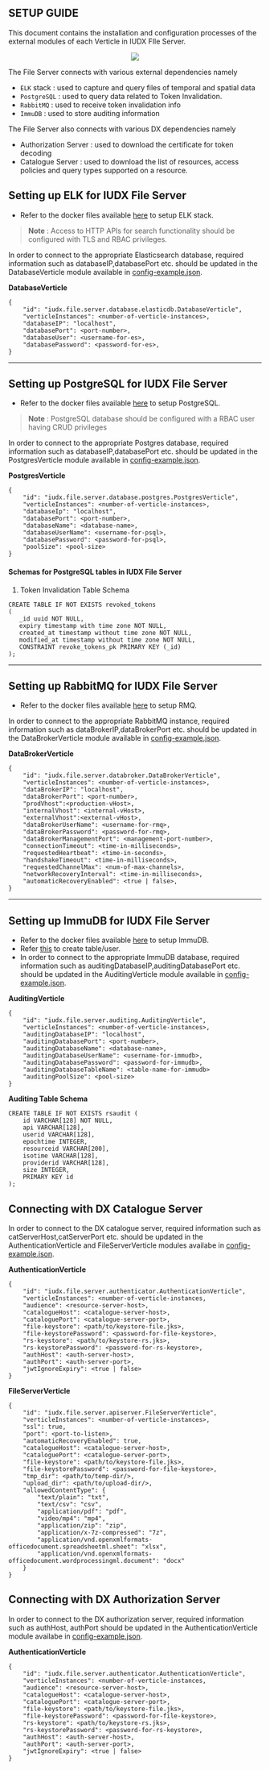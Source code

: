 SETUP GUIDE
----

This document contains the installation and configuration processes
of the external modules of each Verticle in IUDX FIle Server.

<p align="center">
<img src="./docs/file_server_overview.png">
</p>

The File Server connects with various external dependencies namely
- `ELK` stack : used to capture and query files of temporal and spatial data
- `PostgreSQL` : used to query data related to Token Invalidation.
- `RabbitMQ` : used to receive token invalidation info
- `ImmuDB` : used to store auditing information

The File Server also connects with various DX dependencies namely
- Authorization Server : used to download the certificate for token decoding
- Catalogue Server : used to download the list of resources, access policies and query types supported on a resource.

## Setting up ELK for IUDX File Server
- Refer to the docker files available [here](https://github.com/datakaveri/iudx-deployment/blob/master/Docker-Swarm-deployment/single-node/elk) to setup ELK stack.

>**Note** : Access to HTTP APIs for search functionality should be configured with TLS and RBAC privileges.

In order to connect to the appropriate Elasticsearch database, required information such as databaseIP,databasePort etc. should be updated in the DatabaseVerticle module available in [config-example.json](configs/config-example.json).

**DatabaseVerticle**
```
{
    "id": "iudx.file.server.database.elasticdb.DatabaseVerticle",
    "verticleInstances": <number-of-verticle-instances>,
    "databaseIP": "localhost",
    "databasePort": <port-number>,
    "databaseUser": <username-for-es>,
    "databasePassword": <password-for-es>,
}
```
----
## Setting up PostgreSQL for IUDX File Server
- Refer to the docker files available [here](https://github.com/datakaveri/iudx-deployment/blob/master/Docker-Swarm-deployment/single-node/postgres) to setup PostgreSQL.

>**Note** : PostgreSQL database should be configured with a RBAC user having CRUD privileges

In order to connect to the appropriate Postgres database, required information such as databaseIP,databasePort etc. should be updated in the PostgresVerticle module available in [config-example.json](configs/config-example.json).

**PostgresVerticle**
```
{
    "id": "iudx.file.server.database.postgres.PostgresVerticle",
    "verticleInstances": <number-of-verticle-instances>,
    "databaseIp": "localhost",
    "databasePort": <port-number>,
    "databaseName": <database-name>,
    "databaseUserName": <username-for-psql>,
    "databasePassword": <password-for-psql>,
    "poolSize": <pool-size>
}
```

#### Schemas for PostgreSQL tables in IUDX File Server
1. Token Invalidation Table Schema
```
CREATE TABLE IF NOT EXISTS revoked_tokens
(
   _id uuid NOT NULL,
   expiry timestamp with time zone NOT NULL,
   created_at timestamp without time zone NOT NULL,
   modified_at timestamp without time zone NOT NULL,
   CONSTRAINT revoke_tokens_pk PRIMARY KEY (_id)
);
```
----
## Setting up RabbitMQ for IUDX File Server
- Refer to the docker files available [here](https://github.com/datakaveri/iudx-deployment/blob/master/Docker-Swarm-deployment/single-node/databroker) to setup RMQ.


In order to connect to the appropriate RabbitMQ instance, required information such as dataBrokerIP,dataBrokerPort etc. should be updated in the DataBrokerVerticle module available in [config-example.json](configs/config-example.json).

**DataBrokerVerticle**
```
{
    "id": "iudx.file.server.databroker.DataBrokerVerticle",
    "verticleInstances": <number-of-verticle-instances>,
    "dataBrokerIP": "localhost",
    "dataBrokerPort": <port-number>,
    "prodVhost":<production-vHost>, 
    "internalVhost": <internal-vHost>,
    "externalVhost":<external-vHost>,
    "dataBrokerUserName": <username-for-rmq>,
    "dataBrokerPassword": <password-for-rmq>,
    "dataBrokerManagementPort": <management-port-number>,
    "connectionTimeout": <time-in-milliseconds>,
    "requestedHeartbeat": <time-in-seconds>,
    "handshakeTimeout": <time-in-milliseconds>,
    "requestedChannelMax": <num-of-max-channels>,
    "networkRecoveryInterval": <time-in-milliseconds>,
    "automaticRecoveryEnabled": <true | false>,
}
```

----
## Setting up ImmuDB for IUDX File Server
- Refer to the docker files available [here](https://github.com/datakaveri/iudx-deployment/blob/master/Docker-Swarm-deployment/single-node/immudb) to setup ImmuDB.
- Refer [this](https://github.com/datakaveri/iudx-deployment/blob/master/Docker-Swarm-deployment/single-node/immudb/docker/immudb-config-generator/immudb-config-generator.py) to create table/user.
- In order to connect to the appropriate ImmuDB database, required information such as auditingDatabaseIP,auditingDatabasePort etc. should be updated in the AuditingVerticle module available in [config-example.json](configs/config-example.json).

**AuditingVerticle**
```
{
    "id": "iudx.file.server.auditing.AuditingVerticle",
    "verticleInstances": <number-of-verticle-instances>,
    "auditingDatabaseIP": "localhost",
    "auditingDatabasePort": <port-number>,
    "auditingDatabaseName": <database-name>,
    "auditingDatabaseUserName": <username-for-immudb>,
    "auditingDatabasePassword": <password-for-immudb>,
    "auditingDatabaseTableName": <table-name-for-immudb>
    "auditingPoolSize": <pool-size>
}
```

**Auditing Table Schema**
```
CREATE TABLE IF NOT EXISTS rsaudit (
    id VARCHAR[128] NOT NULL, 
    api VARCHAR[128], 
    userid VARCHAR[128],
    epochtime INTEGER,
    resourceid VARCHAR[200],
    isotime VARCHAR[128],
    providerid VARCHAR[128],
    size INTEGER,
    PRIMARY KEY id
);
```


## Connecting with DX Catalogue Server

In order to connect to the DX catalogue server, required information such as catServerHost,catServerPort etc. should be updated in the AuthenticationVerticle and FileServerVerticle modules availabe in [config-example.json](configs/config-example.json).

**AuthenticationVerticle**
```
{
    "id": "iudx.file.server.authenticator.AuthenticationVerticle",
    "verticleInstances": <number-of-verticle-instances,
    "audience": <resource-server-host>,
    "catalogueHost": <catalogue-server-host>,
    "cataloguePort": <catalogue-server-port>,
    "file-keystore": <path/to/keystore-file.jks>,
    "file-keystorePassword": <password-for-file-keystore>,
    "rs-keystore": <path/to/keystore-rs.jks>,
    "rs-keystorePassword": <password-for-rs-keystore>,
    "authHost": <auth-server-host>,
    "authPort": <auth-server-port>,
    "jwtIgnoreExpiry": <true | false>
}
```

**FileServerVerticle**
```
{
    "id": "iudx.file.server.apiserver.FileServerVerticle",
    "verticleInstances": <number-of-verticle-instances>,
    "ssl": true,
    "port": <port-to-listen>,
    "automaticRecoveryEnabled": true,
    "catalogueHost": <catalogue-server-host>,
    "cataloguePort": <catalogue-server-port>,
    "file-keystore": <path/to/keystore-file.jks>,
    "file-keystorePassword": <password-for-file-keystore>,
    "tmp_dir": <path/to/temp-dir/>,
    "upload_dir": <path/to/upload-dir/>,
    "allowedContentType": {
        "text/plain": "txt",
        "text/csv": "csv",
        "application/pdf": "pdf",
        "video/mp4": "mp4",
        "application/zip": "zip",
        "application/x-7z-compressed": "7z",
        "application/vnd.openxmlformats-officedocument.spreadsheetml.sheet": "xlsx",
        "application/vnd.openxmlformats-officedocument.wordprocessingml.document": "docx"
    }
}
```

## Connecting with DX Authorization Server

In order to connect to the DX authorization server, required information such as authHost, authPort should be updated in the AuthenticationVerticle module availabe in [config-example.json](configs/config-example.json).

**AuthenticationVerticle**
```
{
    "id": "iudx.file.server.authenticator.AuthenticationVerticle",
    "verticleInstances": <number-of-verticle-instances,
    "audience": <resource-server-host>,
    "catalogueHost": <catalogue-server-host>,
    "cataloguePort": <catalogue-server-port>,
    "file-keystore": <path/to/keystore-file.jks>,
    "file-keystorePassword": <password-for-file-keystore>,
    "rs-keystore": <path/to/keystore-rs.jks>,
    "rs-keystorePassword": <password-for-rs-keystore>,
    "authHost": <auth-server-host>,
    "authPort": <auth-server-port>,
    "jwtIgnoreExpiry": <true | false>
}
```
